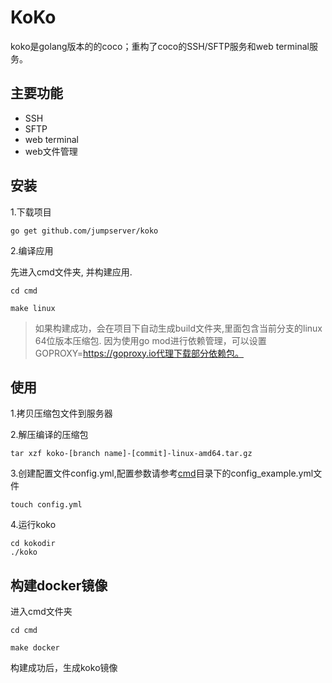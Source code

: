 
# KoKo

koko是golang版本的的coco；重构了coco的SSH/SFTP服务和web terminal服务。


## 主要功能


- SSH
- SFTP
- web terminal
- web文件管理


## 安装

1.下载项目

```shell
go get github.com/jumpserver/koko
```

2.编译应用

先进入cmd文件夹, 并构建应用.
```shell
cd cmd
```
```shell
make linux
```
> 如果构建成功，会在项目下自动生成build文件夹,里面包含当前分支的linux 64位版本压缩包.
因为使用go mod进行依赖管理，可以设置GOPROXY=https://goproxy.io代理下载部分依赖包。

## 使用

1.拷贝压缩包文件到服务器

2.解压编译的压缩包
```shell
tar xzf koko-[branch name]-[commit]-linux-amd64.tar.gz
```

3.创建配置文件config.yml,配置参数请参考[cmd](https://github.com/jumpserver/koko/tree/master/cmd)目录下的config_example.yml文件
```shell
touch config.yml
```

4.运行koko
```shell
cd kokodir
./koko
```


## 构建docker镜像

进入cmd文件夹
```shell
cd cmd
```
```shell
make docker
```
构建成功后，生成koko镜像
